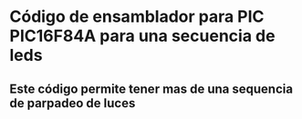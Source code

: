 # Código de ensamblador para PIC PIC16F84A para una secuencia de leds

## Este código permite tener mas de una sequencia de parpadeo de luces
